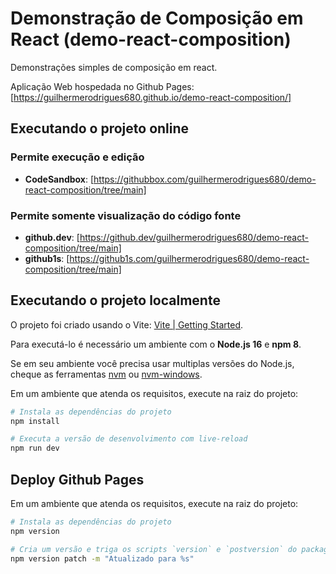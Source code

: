 # Demonstração de Composição em React (demo-react-composition)

Demonstrações simples de composição em react.

Aplicação Web hospedada no Github Pages: [https://guilhermerodrigues680.github.io/demo-react-composition/]

## Executando o projeto online

### Permite execução e edição

- **CodeSandbox**: [https://githubbox.com/guilhermerodrigues680/demo-react-composition/tree/main]

### Permite somente visualização do código fonte

- **github.dev**: [https://github.dev/guilhermerodrigues680/demo-react-composition/tree/main]
- **github1s**: [https://github1s.com/guilhermerodrigues680/demo-react-composition/tree/main]

## Executando o projeto localmente

O projeto foi criado usando o Vite: [Vite | Getting Started](https://vitejs.dev/guide/#getting-started).

Para executá-lo é necessário um ambiente com o **Node.js 16** e **npm 8**.

Se em seu ambiente você precisa usar multiplas versões do Node.js, cheque as ferramentas [nvm](https://github.com/nvm-sh/nvm) ou [nvm-windows](https://github.com/coreybutler/nvm-windows).

Em um ambiente que atenda os requisitos, execute na raiz do projeto:

```sh
# Instala as dependências do projeto
npm install

# Executa a versão de desenvolvimento com live-reload
npm run dev
```

## Deploy Github Pages

Em um ambiente que atenda os requisitos, execute na raiz do projeto:

```sh
# Instala as dependências do projeto
npm version

# Cria um versão e triga os scripts `version` e `postversion` do package.json.
npm version patch -m "Atualizado para %s"
```
